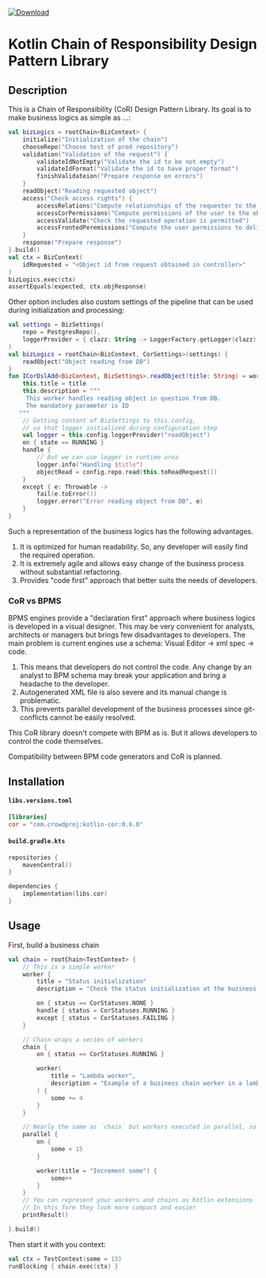 [![Download](https://img.shields.io/maven-central/v/com.crowdproj/kotlin-cor)](https://search.maven.org/artifact/com.crowdproj/kotlin-cor)

# Kotlin Chain of Responsibility Design Pattern Library

## Description

This is a Chain of Responsibility (CoR) Design Pattern Library. Its goal is to make business logics as simple as ...:

```kotlin
val bizLogics = rootChain<BizContext> {
    initialize("Initialization of the chain")
    chooseRepo("Choose test of prod repository")
    validation("Validation of the request") {
        validateIdNotEmpty("Validate the id to be not empty")
        validateIdFormat("Validate the id to have proper format")
        finishValidateion("Prepare response on errors")
    }
    readObject("Reading requested object")
    access("Check access rights") {
        accessRelations("Compute relationships of the requester to the object")
        accessCorPermissions("Compute permissions of the user to the object")
        accessValidate("Check the requested operation is permitted")
        accessFrontedPeremissions("Compute the user permissions to deliver to frontend")
    }
    response("Prepare response")
}.build()
val ctx = BizContext(
    idRequested = "<Object id from request obtained in controller>"
)
bizLogics.exec(ctx)
assertEquals(expected, ctx.objResponse)
```

Other option includes also custom settings of the pipeline that can be used during initialization and processing:

```kotlin
val settings = BizSettings(
    repo = PostgresRepo(),
    loggerProvider = { clazz: String -> LoggerFactory.getLogger(clazz) },
)
val bizLogics = rootChain<BizContext, CorSettings>(settings) {
    readObject("Object reading from DB")
}
fun ICorDslAdd<BizContext, BizSettings>.readObject(title: String) = worker {
    this.title = title
    this.description = """
     This worker handles reading object in question from DB.
     The mandatory parameter is ID
   """
    // Getting content of BizSettings to this.config, 
    // so that logger initialized during configuration step
    val logger = this.config.loggerProvider("readObject")
    on { state == RUNNING }
    handle {
        // But we can use logger in runtime area
        logger.info("Handling $title")
        objectRead = config.repo.read(this.toReadRequest())
    }
    except { e: Throwable ->
        fail(e.toError())
        logger.error("Error reading object from DB", e)
    }
}
```

Such a representation of the business logics has the following advantages.

1. It is optimized for human readability. So, any developer will easily find the required operation.
2. It is extremely agile and allows easy change of the business process without substantial refactoring.
3. Provides "code first" approach that better suits the needs of developers.

### CoR vs BPMS

BPMS engines provide a "declaration first" approach where business logics is developed in a visual designer. This
may be very convenient for analysts, architects or managers but brings few disadvantages to developers. The main problem
is current engines use a schema: Visual Editor -> xml spec -> code.

1. This means that developers do not control the code. Any change by an analyst to BPM schema may break your application
   and bring a headache to the developer.
2. Autogenerated XML file is also severe and its manual change is problematic.
3. This prevents parallel development of the business processes since git-conflicts cannot be easily resolved.

This CoR library doesn't compete with BPM as is. But it allows developers to control the code themselves.

Compatibility between BPM code generators and CoR is planned.

## Installation

#### **`libs.versions.toml`**
```toml
[libraries]
cor = "com.crowdproj:kotlin-cor:0.6.0"
```

#### **`build.gradle.kts`**

```kotlin
repositories {
    mavenCentral()
}

dependencies {
    implementation(libs.cor)
}
```

## Usage

First, build a business chain

```kotlin
val chain = rootChain<TestContext> {
    // This is a simple worker
    worker {
        title = "Status initialization"
        description = "Check the status initialization at the buziness chain start"

        on { status == CorStatuses.NONE }
        handle { status = CorStatuses.RUNNING }
        except { status = CorStatuses.FAILING }
    }

    // Chain wraps a series of workers
    chain {
        on { status == CorStatuses.RUNNING }

        worker(
            title = "Lambda worker",
            description = "Example of a buziness chain worker in a lambda form"
        ) {
            some += 4
        }
    }

    // Nearly the same as `chain` but workers executed in parallel, so the order between them is not guaranteed
    parallel {
        on {
            some < 15
        }

        worker(title = "Increment some") {
            some++
        }
    }
    // You can represent your workers and chains as Kotlin extensions
    // In this form they look more compact and easier
    printResult()

}.build()
```

Then start it with you context:

```kotlin
val ctx = TestContext(some = 13)
runBlocking { chain.exec(ctx) }
```
